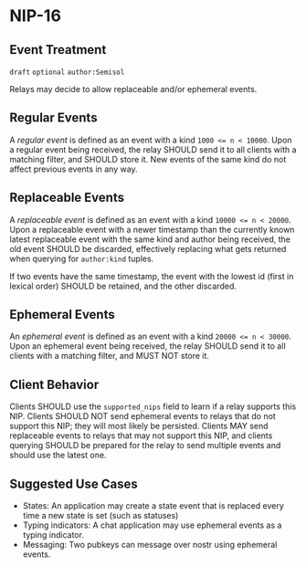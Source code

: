 NIP-16
======

Event Treatment
---------------

`draft` `optional` `author:Semisol`

Relays may decide to allow replaceable and/or ephemeral events.

Regular Events
------------------
A *regular event* is defined as an event with a kind `1000 <= n < 10000`.
Upon a regular event being received, the relay SHOULD send it to all clients with a matching filter, and SHOULD store it. New events of the same kind do not affect previous events in any way.

Replaceable Events
------------------
A *replaceable event* is defined as an event with a kind `10000 <= n < 20000`.
Upon a replaceable event with a newer timestamp than the currently known latest replaceable event with the same kind and author being received, the old event SHOULD be discarded,
effectively replacing what gets returned when querying for
`author:kind` tuples.

If two events have the same timestamp, the event with the lowest id (first in lexical order) SHOULD be retained, and the other discarded.

Ephemeral Events
----------------
An *ephemeral event* is defined as an event with a kind `20000 <= n < 30000`.
Upon an ephemeral event being received, the relay SHOULD send it to all clients with a matching filter, and MUST NOT store it.

Client Behavior
---------------

Clients SHOULD use the `supported_nips` field to learn if a relay supports this NIP.  Clients SHOULD NOT send ephemeral events to relays that do not support this NIP; they will most likely be persisted.  Clients MAY send replaceable events to relays that may not support this NIP, and clients querying SHOULD be prepared for the relay to send multiple events and should use the latest one.  

Suggested Use Cases
-------------------

* States: An application may create a state event that is replaced every time a new state is set (such as statuses)
* Typing indicators: A chat application may use ephemeral events as a typing indicator.
* Messaging: Two pubkeys can message over nostr using ephemeral events.
